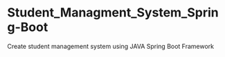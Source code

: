 # Student_Managment_System_Spring-Boot
Create student management system using JAVA Spring Boot Framework 

